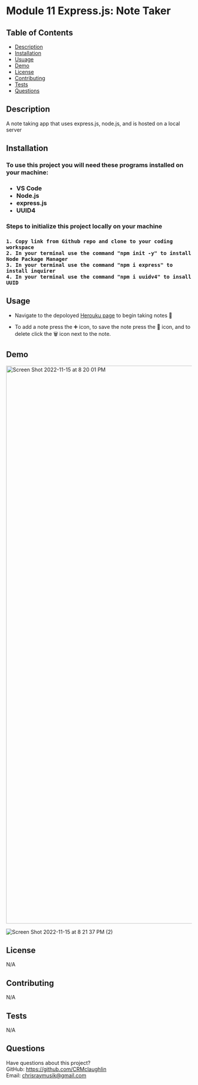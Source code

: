 # Module 11 Express.js: Note Taker

## Table of Contents
  * [Description](#description)
  * [Installation](#installation)
  * [Usuage](#usage)
  * [Demo](#demo)
  * [License](#license)
  * [Contributing](#contributing)
  * [Tests](#tests)
  * [Questions](#questions)

  ## Description
 
 A note taking app that uses express.js, node.js, and is hosted on a local server
  
  ## Installation
  <h3> To use this project you will need these programs installed on your machine:<h3>
  
  * VS Code
  * Node.js
  * express.js
  * UUID4
  
  <h3> Steps to initialize this project locally on your machine <h3>
    
    1. Copy link from Github repo and clone to your coding workspace
    2. In your terminal use the command "npm init -y" to install Node Package Manager
    3. In your terminal use the command "npm i express" to install inquirer
    4. In your terminal use the command "npm i uuidv4" to insall UUID
    
  
## Usage 
  
* Navigate to the depoloyed [Herouku page]() to begin taking notes 📝

* To add a note press the  ➕  icon, to save the note press the  💾  icon, and to delete click the  🗑  icon next to the note. 

  
## Demo

<img width="1512" alt="Screen Shot 2022-11-15 at 8 20 01 PM" src="https://user-images.githubusercontent.com/111208223/202068095-2b0ff3ef-860b-41b8-a934-4c9ac8532d50.png">
   
   ![Screen Shot 2022-11-15 at 8 21 37 PM (2)](https://user-images.githubusercontent.com/111208223/202068133-533e8e77-066d-4b2d-91c3-f2b9fdc29449.png)


  
## License
N/A
  
  
## Contributing
N/A
  
## Tests
N/A
  
## Questions
Have questions about this project?  
GitHub: https://github.com/CRMclaughlin  
Email: chrisraymusik@gmail.com
